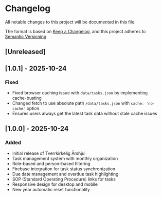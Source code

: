 # Changelog

All notable changes to this project will be documented in this file.

The format is based on [Keep a Changelog](https://keepachangelog.com/en/1.0.0/),
and this project adheres to [Semantic Versioning](https://semver.org/spec/v2.0.0.html).

## [Unreleased]

## [1.0.1] - 2025-10-24

### Fixed
- Fixed browser caching issue with `data/tasks.json` by implementing cache-busting
- Changed fetch to use absolute path `/data/tasks.json` with `cache: 'no-cache'` option
- Ensures users always get the latest task data without stale cache issues

## [1.0.0] - 2025-10-24

### Added
- Initial release of Tverrkirkelig Årshjul
- Task management system with monthly organization
- Role-based and person-based filtering
- Firebase integration for task status synchronization
- Due date management and overdue task highlighting
- SOP (Standard Operating Procedure) links for tasks
- Responsive design for desktop and mobile
- New year automatic reset functionality
